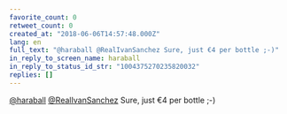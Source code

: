 ```yaml
---
favorite_count: 0
retweet_count: 0
created_at: "2018-06-06T14:57:48.000Z"
lang: en
full_text: "@haraball @RealIvanSanchez Sure, just €4 per bottle ;-)"
in_reply_to_screen_name: haraball
in_reply_to_status_id_str: "1004375270235820032"
replies: []
---
```


[@haraball](https://twitter.com/haraball)
[@RealIvanSanchez](https://twitter.com/RealIvanSanchez) Sure, just €4 per bottle
;-)
